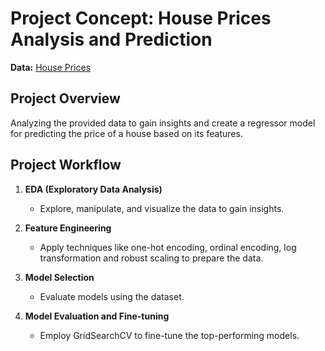 # Project Concept: House Prices Analysis and Prediction

**Data:** [House Prices](https://www.kaggle.com/competitions/house-prices-advanced-regression-techniques)

## Project Overview
Analyzing the provided data to gain insights and create a regressor model for predicting the price of a house based on its features.

## Project Workflow

1. **EDA (Exploratory Data Analysis)**
   - Explore, manipulate, and visualize the data to gain insights.

2. **Feature Engineering**
   - Apply techniques like one-hot encoding, ordinal encoding, log transformation and robust scaling to prepare the data.

3. **Model Selection**
   - Evaluate models using the dataset.

4. **Model Evaluation and Fine-tuning**
   - Employ GridSearchCV to fine-tune the top-performing models. 
